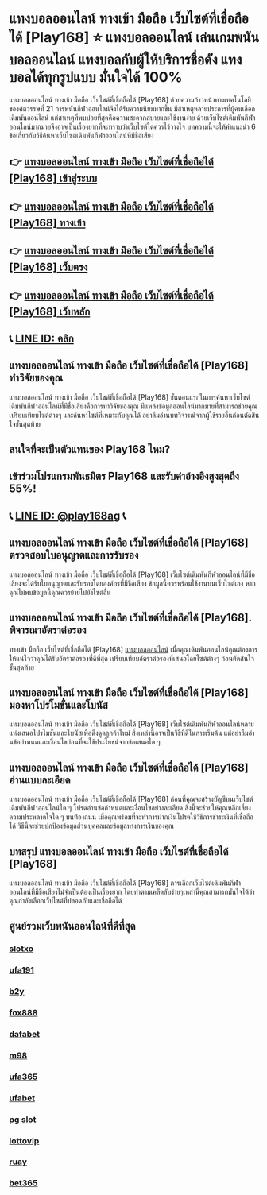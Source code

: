 
# แทงบอลออนไลน์ ทางเข้า มือถือ เว็บไซต์ที่เชื่อถือได้ [Play168] ⭐ แทงบอลออนไลน์ เล่นเกมพนันบอลออนไลน์ แทงบอลกับผู้ให้บริการชื่อดัง แทงบอลได้ทุกรูปแบบ มั่นใจได้ 100%

แทงบอลออนไลน์ ทางเข้า มือถือ เว็บไซต์ที่เชื่อถือได้ [Play168] ด้วยความก้าวหน้าทางเทคโนโลยีของศตวรรษที่ 21 การพนันกีฬาออนไลน์จึงได้รับความนิยมมากขึ้น มีสาเหตุหลายประการที่ผู้คนเลือกเดิมพันออนไลน์ แต่สาเหตุที่พบบ่อยที่สุดคือความสะดวกสบายและใช้งานง่าย ด้วยเว็บไซต์เดิมพันกีฬาออนไลน์มากมายจึงอาจเป็นเรื่องยากที่จะทราบว่าเว็บไซต์ใดควรไว้วางใจ บทความนี้จะให้คําแนะนํา 6 ข้อเกี่ยวกับวิธีค้นหาเว็บไซต์เดิมพันกีฬาออนไลน์ที่มีชื่อเสียง

## 👉 [แทงบอลออนไลน์ ทางเข้า มือถือ เว็บไซต์ที่เชื่อถือได้ [Play168] เข้าสู่ระบบ](https://bit.ly/3TCj9rY)
## 👉 [แทงบอลออนไลน์ ทางเข้า มือถือ เว็บไซต์ที่เชื่อถือได้ [Play168] ทางเข้า](https://bit.ly/3TCj9rY)
## 👉 [แทงบอลออนไลน์ ทางเข้า มือถือ เว็บไซต์ที่เชื่อถือได้ [Play168] เว็บตรง](https://bit.ly/3TCj9rY)
## 👉 [แทงบอลออนไลน์ ทางเข้า มือถือ เว็บไซต์ที่เชื่อถือได้ [Play168] เว็บหลัก](https://bit.ly/3TCj9rY)
## 📞 [LINE ID: คลิก](https://line.me/R/ti/p/@342mcrfd)

## แทงบอลออนไลน์ ทางเข้า มือถือ เว็บไซต์ที่เชื่อถือได้ [Play168] ทําวิจัยของคุณ
แทงบอลออนไลน์ ทางเข้า มือถือ เว็บไซต์ที่เชื่อถือได้ [Play168] ขั้นตอนแรกในการค้นหาเว็บไซต์เดิมพันกีฬาออนไลน์ที่มีชื่อเสียงคือการทําวิจัยของคุณ มีแหล่งข้อมูลออนไลน์มากมายที่สามารถช่วยคุณเปรียบเทียบไซต์ต่างๆ และค้นหาไซต์ที่เหมาะกับคุณได้ อย่าลืมอ่านบทวิจารณ์จากผู้ใช้รายอื่นก่อนตัดสินใจขั้นสุดท้าย

## สนใจที่จะเป็นตัวแทนของ Play168 ไหม?
## เข้าร่วมโปรแกรมพันธมิตร Play168 และรับค่าอ้างอิงสูงสุดถึง 55%!
## 📞 [LINE ID: @play168ag](https://bit.ly/3RSGiFl) 📞

## แทงบอลออนไลน์ ทางเข้า มือถือ เว็บไซต์ที่เชื่อถือได้ [Play168] ตรวจสอบใบอนุญาตและการรับรอง
แทงบอลออนไลน์ ทางเข้า มือถือ เว็บไซต์ที่เชื่อถือได้ [Play168] เว็บไซต์เดิมพันกีฬาออนไลน์ที่มีชื่อเสียงจะได้รับใบอนุญาตและรับรองโดยองค์กรที่มีชื่อเสียง ข้อมูลนี้ควรพร้อมใช้งานบนเว็บไซต์เอง หากคุณไม่พบข้อมูลนี้คุณควรย้ายไปยังไซต์อื่น

## แทงบอลออนไลน์ ทางเข้า มือถือ เว็บไซต์ที่เชื่อถือได้ [Play168]. พิจารณาอัตราต่อรอง
ทางเข้า มือถือ เว็บไซต์ที่เชื่อถือได้ [Play168] [แทงบอลออนไลน์](https://atom.io/themes/%E0%B9%81%E0%B8%97%E0%B8%87%E0%B8%9A%E0%B8%AD%E0%B8%A5%E0%B8%AD%E0%B8%AD%E0%B8%99%E0%B9%84%E0%B8%A5%E0%B8%99%E0%B9%8C) เมื่อคุณเดิมพันออนไลน์คุณต้องการให้แน่ใจว่าคุณได้รับอัตราต่อรองที่ดีที่สุด เปรียบเทียบอัตราต่อรองที่เสนอโดยไซต์ต่างๆ ก่อนตัดสินใจขั้นสุดท้าย

## แทงบอลออนไลน์ ทางเข้า มือถือ เว็บไซต์ที่เชื่อถือได้ [Play168] มองหาโปรโมชั่นและโบนัส
แทงบอลออนไลน์ ทางเข้า มือถือ เว็บไซต์ที่เชื่อถือได้ [Play168] เว็บไซต์เดิมพันกีฬาออนไลน์หลายแห่งเสนอโปรโมชั่นและโบนัสเพื่อดึงดูดลูกค้าใหม่ สิ่งเหล่านี้อาจเป็นวิธีที่ดีในการเริ่มต้น แต่อย่าลืมอ่านข้อกําหนดและเงื่อนไขก่อนที่จะใช้ประโยชน์จากข้อเสนอใด ๆ

## แทงบอลออนไลน์ ทางเข้า มือถือ เว็บไซต์ที่เชื่อถือได้ [Play168] อ่านแบบละเอียด
แทงบอลออนไลน์ ทางเข้า มือถือ เว็บไซต์ที่เชื่อถือได้ [Play168] ก่อนที่คุณจะสร้างบัญชีบนเว็บไซต์เดิมพันกีฬาออนไลน์ใด ๆ โปรดอ่านข้อกําหนดและเงื่อนไขอย่างละเอียด สิ่งนี้จะช่วยให้คุณหลีกเลี่ยงความประหลาดใจใด ๆ บนท้องถนน เมื่อคุณพร้อมที่จะทําการฝากเงินโปรดใช้วิธีการชําระเงินที่เชื่อถือได้ วิธีนี้จะช่วยปกป้องข้อมูลส่วนบุคคลและข้อมูลทางการเงินของคุณ

## บทสรุป แทงบอลออนไลน์ ทางเข้า มือถือ เว็บไซต์ที่เชื่อถือได้ [Play168]
แทงบอลออนไลน์ ทางเข้า มือถือ เว็บไซต์ที่เชื่อถือได้ [Play168] การเลือกเว็บไซต์เดิมพันกีฬาออนไลน์ที่มีชื่อเสียงไม่จําเป็นต้องเป็นเรื่องยาก โดยทําตามเคล็ดลับง่ายๆเหล่านี้คุณสามารถมั่นใจได้ว่าคุณกําลังเลือกเว็บไซต์ที่ปลอดภัยและเชื่อถือได้

## ศูนย์รวมเว็บพนันออนไลน์ที่ดีที่สุด
### [slotxo](https://atom.io/packages/slotxo)
### [ufa191](https://atom.io/packages/ufa191)
### [b2y](https://atom.io/packages/b2y)
### [fox888](https://atom.io/packages/fox888)
### [dafabet](https://atom.io/packages/dafabet)
### [m98](https://atom.io/packages/m98)
### [ufa365](https://atom.io/packages/ufa365)
### [ufabet](https://atom.io/packages/ufabet)
### [pg slot](https://atom.io/themes/pg%20slot)
### [lottovip](https://atom.io/packages/lottovip)
### [ruay](https://atom.io/themes/ruay)
### [bet365](https://atom.io/packages/bet365)
